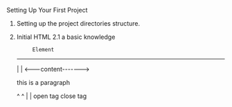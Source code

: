 Setting Up Your First Project


1. Setting up the project directories structure.
2. Initial HTML
  2.1 a basic knowledge


            Element
      --------------------------
      |                        |
         <---content------->
      <p>this is a paragraph</p>
        ^                   ^
        |                   |
    open tag            close tag
